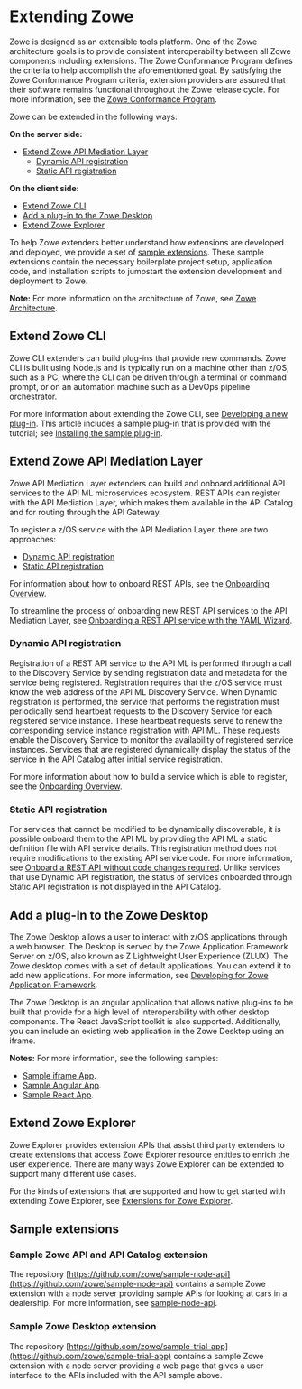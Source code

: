 # Extending Zowe

Zowe is designed as an extensible tools platform. One of the Zowe architecture goals is to provide consistent interoperability between all Zowe components including extensions. The Zowe Conformance Program defines the criteria to help accomplish the aforementioned goal. By satisfying the Zowe Conformance Program criteria, extension providers are assured that their software remains functional throughout the Zowe release cycle. For more information, see the [Zowe Conformance Program](zowe-conformance-program.md).

Zowe can be extended in the following ways:

**On the server side:**

- [Extend Zowe API Mediation Layer](#extend-zowe-api-mediation-layer)
  - [Dynamic API registration](#dynamic-api-registration)
  - [Static API registration](#static-api-registration)

**On the client side:**

- [Extend Zowe CLI](#extend-zowe-cli)
- [Add a plug-in to the Zowe Desktop](#add-a-plug-in-to-the-zowe-desktop)
- [Extend Zowe Explorer](#extend-zowe-explorer)

To help Zowe extenders better understand how extensions are developed and deployed,
we provide a set of [sample extensions](#sample-extensions). These sample extensions contain the necessary boilerplate project setup, application code, and installation scripts to jumpstart the extension development and deployment to Zowe.

**Note:** For more information on the architecture of Zowe, see [Zowe Architecture](../getting-started/zowe-architecture.md).

## Extend Zowe CLI

Zowe CLI extenders can build plug-ins that provide new commands. Zowe CLI is built using Node.js and is typically run on a machine other than z/OS, such as a PC, where the CLI can be driven through a terminal or command prompt, or on an automation machine such as a DevOps pipeline orchestrator.

For more information about extending the Zowe CLI, see [Developing a new plug-in](extend-cli/cli-developing-a-plugin.md). This article includes a sample plug-in that is provided with the tutorial; see [Installing the sample plug-in](extend-cli/cli-installing-sample-plugin.md).

## Extend Zowe API Mediation Layer 

Zowe API Mediation Layer extenders can build and onboard additional API services to the API ML microservices ecosystem. REST APIs can register with the API Mediation Layer, which makes them available in the API Catalog and for routing through the API Gateway.  

To register a z/OS service with the API Mediation Layer, there are two approaches:
- [Dynamic API registration](#dynamic-api-registration)
- [Static API registration](#static-api-registration)

For information about how to onboard REST APIs, see the [Onboarding Overview](extend-apiml/onboard-overview.md).

To streamline the process of onboarding new REST API services to the API Mediation Layer, see [Onboarding a REST API service with the YAML Wizard](../user-guide/onboard-wizard.md).

### Dynamic API registration

Registration of a REST API service to the API ML is performed through a call to the Discovery Service by sending registration data and metadata for the service being registered. Registration requires that the z/OS service must know the web address of the API ML Discovery Service. When Dynamic registration is performed, the service that performs the registration must periodically send heartbeat requests to the Discovery Service for each registered service instance. These heartbeat requests serve to renew the corresponding service instance registration with API ML. These requests enable the Discovery Service to monitor the availability of registered service instances. Services that are registered dynamically display the status of the service in the API Catalog after initial service registration.

For more information about how to build a service which is able to register, see the [Onboarding Overview](extend-apiml/onboard-overview.md).  

### Static API registration

For services that cannot be modified to be dynamically discoverable, it is possible onboard them to the API ML by providing the API ML a static definition file with API service details. This registration method does not require modifications to the existing API service code. For more information, see [Onboard a REST API without code changes required](extend-apiml/onboard-static-definition.md). Unlike services that use Dynamic API registration, the status of services onboarded through Static API registration is not displayed in the API Catalog.

## Add a plug-in to the Zowe Desktop

The Zowe Desktop allows a user to interact with z/OS applications through a web browser. The Desktop is served by the Zowe Application Framework Server on z/OS, also known as Z Lightweight User Experience (ZLUX). The Zowe desktop comes with a set of default applications. You can extend it to add new applications. For more information, see [Developing for Zowe Application Framework](extend-desktop/mvd-extendingzlux.md).

The Zowe Desktop is an angular application that allows native plug-ins to be built that provide for a high level of interoperability with other desktop components.  The React JavaScript toolkit is also supported. Additionally, you can include an existing web application in the Zowe Desktop using an iframe.

**Notes:** For more information, see the following samples:

- [Sample iframe App](extend-desktop/mvd-extendingzlux.md#sample-iframe-app).
- [Sample Angular App](extend-desktop/mvd-extendingzlux.md#sample-angular-app).
- [Sample React App](extend-desktop/mvd-extendingzlux.md#sample-react-app).

## Extend Zowe Explorer

Zowe Explorer provides extension APIs that assist third party extenders to create extensions that access Zowe Explorer resource entities to enrich the user experience. There are many ways Zowe Explorer can be extended to support many different use cases. 

For the kinds of extensions that are supported and how to get started with extending Zowe Explorer, see [Extensions for Zowe Explorer](https://github.com/zowe/vscode-extension-for-zowe/blob/master/docs/README-Extending.md).

## Sample extensions

### Sample Zowe API and API Catalog extension

The repository [https://github.com/zowe/sample-node-api](https://github.com/zowe/sample-node-api) contains a sample Zowe extension with a node server providing sample APIs for looking at cars in a dealership. For more information, see [sample-node-api](https://github.com/zowe/sample-node-api/blob/master/README.md).  

### Sample Zowe Desktop extension

The repository [https://github.com/zowe/sample-trial-app](https://github.com/zowe/sample-trial-app) contains a sample Zowe extension with a node server providing a web page that gives a user interface to the APIs included with the API sample above.  
